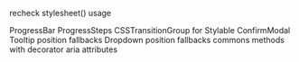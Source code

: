 recheck stylesheet() usage

ProgressBar
ProgressSteps
CSSTransitionGroup for Stylable
ConfirmModal
Tooltip position fallbacks
Dropdown position fallbacks
commons methods with decorator
aria attributes

